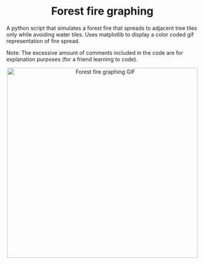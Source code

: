 <h1 align="center">Forest fire graphing</h1>
<p>A python script that simulates a forest fire that spreads to adjacent tree tiles only while avoiding water tiles. Uses matplotlib to display a color coded gif representation of fire spread.</p>
<p>Note: The excessive amount of comments included in the code are for explanation purposes (for a friend learning to code).</p>
<p align="center"><img alt="Forest fire graphing GIF" src="https://i.imgur.com/vZcJjV2.gif" width="500px"></img><p>

